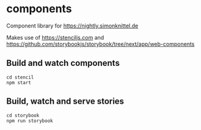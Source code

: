 # components

Component library for https://nightly.simonknittel.de

Makes use of https://stenciljs.com and https://github.com/storybookjs/storybook/tree/next/app/web-components

## Build and watch components

```
cd stencil
npm start
```

## Build, watch and serve stories
```
cd storybook
npm run storybook
```
